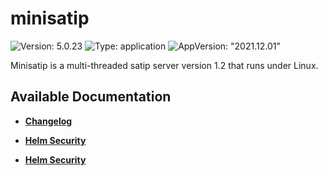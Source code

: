 # minisatip

![Version: 5.0.23](https://img.shields.io/badge/Version-5.0.23-informational?style=flat-square) ![Type: application](https://img.shields.io/badge/Type-application-informational?style=flat-square) ![AppVersion: "2021.12.01"](https://img.shields.io/badge/AppVersion-"2021.12.01"-informational?style=flat-square)

Minisatip is a multi-threaded satip server version 1.2 that runs under Linux.

## Available Documentation

- [**Changelog**](CHANGELOG)

- [**Helm Security**](container-security)

- [**Helm Security**](helm-security)

